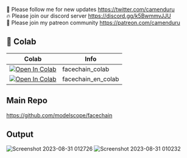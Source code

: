 🐣 Please follow me for new updates https://twitter.com/camenduru <br />
🔥 Please join our discord server https://discord.gg/k5BwmmvJJU <br />
🥳 Please join my patreon community https://patreon.com/camenduru <br />

## 🦒 Colab

| Colab | Info
| --- | --- |
[![Open In Colab](https://colab.research.google.com/assets/colab-badge.svg)](https://colab.research.google.com/github/camenduru/facechain-colab/blob/main/facechain_colab.ipynb) | facechain_colab
[![Open In Colab](https://colab.research.google.com/assets/colab-badge.svg)](https://colab.research.google.com/github/camenduru/facechain-colab/blob/main/facechain_en_colab.ipynb) | facechain_en_colab

## Main Repo
https://github.com/modelscope/facechain

## Output
![Screenshot 2023-08-31 012726](https://github.com/camenduru/facechain-colab/assets/54370274/4e4c772d-f86d-411e-8ee6-17d37866c592)
![Screenshot 2023-08-31 010232](https://github.com/camenduru/facechain-colab/assets/54370274/4ab5e631-7cc9-44fd-9f54-b27ed4a20782)
